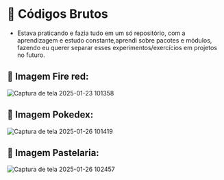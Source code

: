 # 🚀 Códigos Brutos

- Estava praticando e fazia tudo em um só repositório, com a aprendizagem e estudo constante,aprendi sobre pacotes e módulos, fazendo eu querer separar esses experimentos/exercícios em projetos no futuro.

## 📸 Imagem Fire red:
![Captura de tela 2025-01-23 101358](https://github.com/user-attachments/assets/3d31cff0-bb88-440d-9e22-aac08348911d)

## 📸 Imagem Pokedex:
![Captura de tela 2025-01-26 101419](https://github.com/user-attachments/assets/27d86b7e-2cb8-4b84-a83c-0d5285cfa164)

## 📸 Imagem Pastelaria:
![Captura de tela 2025-01-26 102457](https://github.com/user-attachments/assets/20c2f106-fa49-4e68-992a-a3ffcd6bf6d8)
